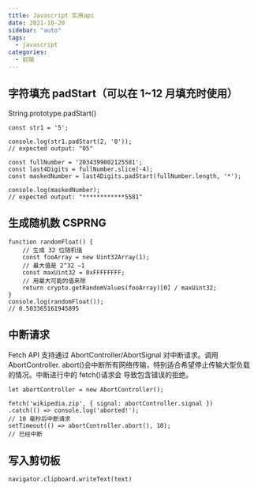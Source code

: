 ```yaml
---
title: Javascript 实用api
date: 2021-10-20
sidebar: "auto"
tags:
  - javascript
categories:
  - 前端
---
```


## 字符填充 padStart（可以在 1~12 月填充时使用）

String.prototype.padStart()

```
const str1 = '5';

console.log(str1.padStart(2, '0'));
// expected output: "05"

const fullNumber = '2034399002125581';
const last4Digits = fullNumber.slice(-4);
const maskedNumber = last4Digits.padStart(fullNumber.length, '*');

console.log(maskedNumber);
// expected output: "************5581"
```

## 生成随机数 CSPRNG

```
function randomFloat() {
    // 生成 32 位随机值
    const fooArray = new Uint32Array(1);
    // 最大值是 2^32 –1
    const maxUint32 = 0xFFFFFFFF;
    // 用最大可能的值来除
    return crypto.getRandomValues(fooArray)[0] / maxUint32;
}
console.log(randomFloat());
// 0.503365161945895
```

## 中断请求

Fetch API 支持通过 AbortController/AbortSignal 对中断请求。调用 AbortController.
abort()会中断所有网络传输，特别适合希望停止传输大型负载的情况。中断进行中的 fetch()请求会
导致包含错误的拒绝。

```
let abortController = new AbortController();

fetch('wikipedia.zip', { signal: abortController.signal })
.catch(() => console.log('aborted!');
// 10 毫秒后中断请求
setTimeout(() => abortController.abort(), 10);
// 已经中断
```

## 写入剪切板
```
navigator.clipboard.writeText(text)
```